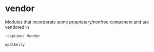 # vendor

Modules that incorporate some proprietary/nonfree component and are vendored in

```{toctree}
:caption: Vendor

opalkelly
```
